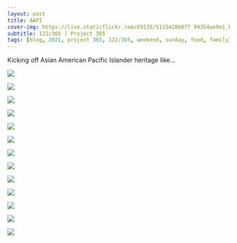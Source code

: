 ```yaml
---
layout: post
title: AAPI
cover-img: https://live.staticflickr.com/65535/51154106077_99354ae9e1_b.jpg
subtitle: 122/365 | Project 365
tags: [blog, 2021, project 365, 122/365, weekend, sunday, food, family]
---
```

<style>
  .intro-header.big-img {
    background-position:center 
  }
</style>
Kicking off Asian American Pacific Islander heritage like... 
<p class="post-img-wrap">
  <img src="https://live.staticflickr.com/65535/51153414012_3c20d257e1_h.jpg">
</p>
<p class="post-img-wrap">
  <img src="https://live.staticflickr.com/65535/51154314993_4bc256a5b4_h.jpg">
</p>
<p class="post-img-wrap">
  <img src="https://live.staticflickr.com/65535/51154084036_c07daf3a2d_h.jpg">
</p>
<p class="post-img-wrap">
  <img src="https://live.staticflickr.com/65535/51154870929_9e0fb020c4_h.jpg">
</p>
<p class="post-img-wrap">
  <img src="https://live.staticflickr.com/65535/51154084421_a5039c1b84_h.jpg">
</p>
<p class="post-img-wrap">
  <img src="https://live.staticflickr.com/65535/51154084686_4a99f0537f_h.jpg">
</p>     
<p class="post-img-wrap">
  <img src="https://live.staticflickr.com/65535/51154085921_21b9ccaa52_h.jpg">
</p>  
<p class="post-img-wrap">
  <img src="https://live.staticflickr.com/65535/51155189505_60c4e3996a_h.jpg">
</p>
<p class="post-img-wrap">
  <img src="https://live.staticflickr.com/65535/51154873194_67158a9dd8_h.jpg">
</p>
<p class="post-img-wrap">
  <img src="https://live.staticflickr.com/65535/51153417437_1250cb65e1_h.jpg">
</p>
<p class="post-img-wrap">
  <img src="https://live.staticflickr.com/65535/51163591119_8ed710c68c_h.jpg">
</p>
<p class="post-img-wrap">
  <img src="https://live.staticflickr.com/65535/51162144512_9a2afae512_h.jpg">
</p>
<p class="post-img-wrap">
  <img src="https://live.staticflickr.com/65535/51162147377_e67199bb7d_h.jpg">
</p>
